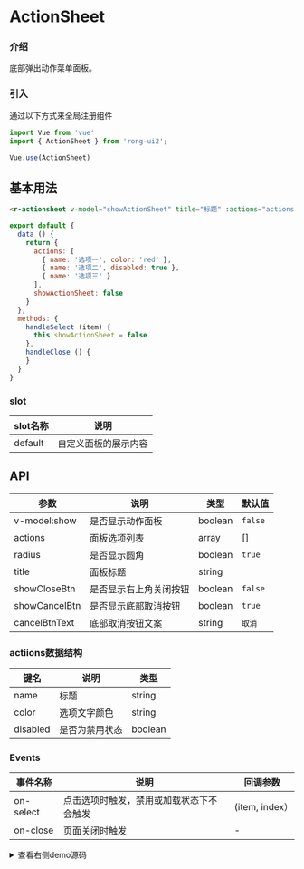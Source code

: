 # ActionSheet

<div class="r-doc-card">

### 介绍
底部弹出动作菜单面板。

</div>



<div class="r-doc-card">

### 引入
通过以下方式来全局注册组件
```js
import Vue from 'vue'
import { ActionSheet } from 'rong-ui2';

Vue.use(ActionSheet)
```
</div>


## 基本用法
<div class="r-doc-card">

```html
<r-actionsheet v-model="showActionSheet" title="标题" :actions="actions"  @on-select="handleSelect" @on-close="handleClose"></r-actionsheet>
```

```js
export default {
  data () {
    return {
      actions: [
        { name: '选项一', color: 'red' },
        { name: '选项二', disabled: true },
        { name: '选项三' }
      ],
      showActionSheet: false
    }
  },
  methods: {
    handleSelect (item) {
      this.showActionSheet = false
    },
    handleClose () {
    }
  }
}
```

</div>




<div class="r-doc-card">

### slot
| slot名称      | 说明    |
|---------- |-------- |
| default  | 自定义面板的展示内容   |

</div>



## API
<div class="r-doc-card">

| 参数      | 说明    | 类型      |  默认值   |
|---------- |-------- |---------- | -------- |
| v-model:show | 是否显示动作面板 | boolean | `false` |
| actions | 面板选项列表 | array | [] |
| radius | 是否显示圆角 | boolean | `true` |
| title | 面板标题 | string |  |
| showCloseBtn | 是否显示右上角关闭按钮 | boolean | `false` |
| showCancelBtn | 是否显示底部取消按钮 | boolean | `true` |
| cancelBtnText | 底部取消按钮文案 | string | `取消` |



### actiions数据结构
| 键名      | 说明    | 类型      |
|---------- |-------- |---------- |
| name  | 标题   | string |
| color  | 选项文字颜色  | string |
| disabled  | 是否为禁用状态  | boolean |

</div>



<div class="r-doc-card">

### Events

| 事件名称      | 说明    | 回调参数      |
|---------- |-------- |---------- |
| on-select  | 点击选项时触发，禁用或加载状态下不会触发    | (item, index）|
| on-close  | 页面关闭时触发    | - |


</div>






<details>
  <summary>查看右侧demo源码</summary>
  <div class="r-doc-card">
  {{demo}}
  </div>
</details>
